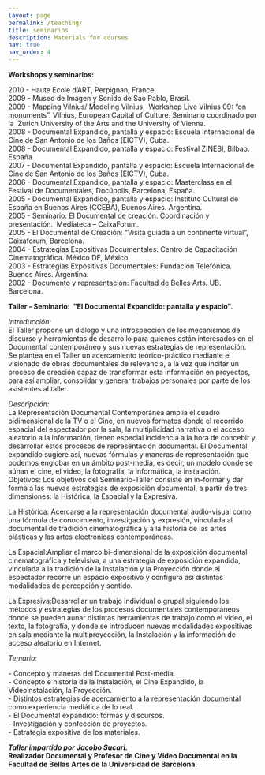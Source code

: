 ```yaml
---
layout: page
permalink: /teaching/
title: seminarios
description: Materials for courses 
nav: true
nav_order: 4
---
```


**Workshops y seminarios:**

2010 - Haute Ecole d’ART, Perpignan, France.  
2009 - Museo de Imagen y Sonido de Sao Pablo, Brasil.  
2009 - Mapping Vilnius/ Modeling Vilnius.  Workshop Live Vilnius 09: “on monuments”. Vilnius, European Capital of Culture. Seminario coordinado por la  Zurich University of the Arts and the University of Vienna.  
2008 - Documental Expandido, pantalla y espacio: Escuela Internacional de Cine de San Antonio de los Baños (EICTV), Cuba.  
2008 - Documental Expandido, pantalla y espacio: Festival ZINEBI, Bilbao. España.  
2007 - Documental Expandido, pantalla y espacio: Escuela Internacional de Cine de San Antonio de los Baños (EICTV), Cuba.  
2006 - Documental Expandido, pantalla y espacio: Masterclass en el Festival de Documentales, Docúpolis, Barcelona, España.  
2005 - Documental Expandido, pantalla y espacio: Instituto Cultural de España en Buenos Aires (CCEBA), Buenos Aires. Argentina.  
2005 - Seminario: El Documental de creación. Coordinación y presentación.  Mediateca – CaixaForum.  
2005 - El Documental de Creación: “Visita guiada a un continente virtual”, Caixaforum, Barcelona.  
2004 - Estrategias Expositivas Documentales: Centro de Capacitación Cinematográfica. México DF, México.  
2003 - Estrategias Expositivas Documentales: Fundación Telefónica. Buenos Aires. Argentina.  
2002 - Documento y representación: Facultad de Belles Arts. UB. Barcelona.

**Taller - Seminario:  "El Documental Expandido: pantalla y espacio".**

_Introducción:_  
El Taller propone un diálogo y una introspección de los mecanismos de discurso y herramientas de desarrollo para quienes están interesados en el Documental contemporáneo y sus nuevas estrategias de representación.  
Se plantea en el Taller un acercamiento teórico-práctico mediante el visionado de obras documentales de relevancia, a la vez que incitar un proceso de creación capaz de transformar esta información en proyectos, para así ampliar, consolidar y generar trabajos personales por parte de los asistentes al taller.

_Descripción:_  
La Representación Documental Contemporánea amplía el cuadro bidimensional de la TV o el Cine, en nuevos formatos donde el recorrido espacial del espectador por la sala, la multiplicidad narrativa o el acceso aleatorio a la información, tienen especial incidencia a la hora de concebir y desarrollar estos procesos de representación documental. El Documental expandido sugiere así, nuevas fórmulas y maneras de representación que podemos englobar en un ámbito post-media, es decir, un modelo donde se aúnan el cine, el video, la fotografía, la informática, la instalación.  
Objetivos: Los objetivos del Seminario-Taller consiste en in-formar y dar forma a las nuevas estrategias de exposición documental, a partir de tres dimensiones: la Histórica, la Espacial y la Expresiva.

La Histórica: Acercarse a la representación documental audio-visual como una fórmula de conocimiento, investigación y expresión, vinculada al documental de tradición cinematográfica y a la historia de las artes plásticas y las artes electrónicas contemporáneas.

La Espacial:Ampliar el marco bi-dimensional de la exposición documental cinematográfica y televisiva, a una estrategia de exposición expandida, vinculada a la tradición de la Instalación y la Proyección donde el espectador recorre un espacio expositivo y configura así distintas modalidades de percepción y sentido.

La Expresiva:Desarrollar un trabajo individual o grupal siguiendo los métodos y estrategias de los procesos documentales contemporáneos donde se pueden aunar distintas herramientas de trabajo como el video, el texto, la fotografía, y donde se introducen nuevas modalidades expositivas en sala mediante la multiproyección, la Instalación y la información de acceso aleatorio en Internet.

_Temario:_

  
\- Concepto y maneras del Documental Post-media.  
\- Concepto e historia de la Instalación, el Cine Expandido, la Videoinstalación, la Proyección.  
\- Distintos estrategias de acercamiento a la representación documental como experiencia mediática de lo real.  
\- El Documental expandido: formas y discursos.  
\- Investigación y confección de proyectos.  
\- Estrategia expositiva de los materiales.

**_Taller impartido por Jacobo Sucari._  
Realizador Documental y Profesor de Cine y Video Documental en la Facultad de Bellas Artes de la Universidad de Barcelona.**
